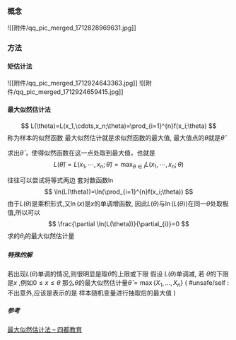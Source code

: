 
### 概念
![[附件/qq_pic_merged_1712828969631.jpg]]

### 方法
#### 矩估计法
![[附件/qq_pic_merged_1712924643363.jpg]]
![[附件/qq_pic_merged_1712924659415.jpg]]

#### 最大似然估计法

$$
L(\theta)=L(x_1,\cdots,x_n;\theta)=\prod_{i=1}^{n}f(x_i;\theta)
$$
称为样本的似然函数
最大似然估计就是求似然函数的最大值, 最大值点的$\theta$就是$\hat{\theta}$

求出$\hat{\theta}$ ，使得似然函数在这一点处取到最大值，也就是
$$
L(\hat{\theta})=L(x_1,\cdots,x_n;\hat{\theta})=\max_{\theta\in I}L(x_1,\cdots,x_n;\theta)
$$

往往可以尝试将等式两边 套对数函数$\ln$ 
$$
\ln(L(\theta))=\ln(\prod_{i=1}^{n}f(x_i;\theta))
$$
由于$L(\theta)$是乘积形式,又$\ln(x)$是$x$的单调增函数, 因此$L(\theta)$与$\ln(L(\theta))$在同一$\theta$处取极值,所以可以
$$
\frac{\partial \ln(L(\theta))}{\partial_{i}}=0
$$
求的$\theta_{i}$的最大似然估计量

##### 特殊的解
若出现$L(\theta)$单调的情况,则很明显是取$\hat{\theta}$的上限或下限
假设 $L(\theta)$单调减, 若 $\theta$的下限是$x$ ,例如$0\leq x\leq \theta$
那么$\theta$的最大似然估计量$\hat{\theta}=\max \{X_{1},...,X_{n}\}$ ( #unsafe/self : 不出意外,应该是表示的是 样本随机变量进行抽取后的最大值 )


##### 参考
[最大似然估计法 – 四都教育](https://www.sudoedu.com/%e6%a6%82%e7%8e%87%e7%bb%9f%e8%ae%a1%e8%a7%86%e9%a2%91%e8%af%be%e7%a8%8b/%e5%8f%82%e6%95%b0%e4%bc%b0%e8%ae%a1/%e6%9c%80%e5%a4%a7%e4%bc%bc%e7%84%b6%e4%bc%b0%e8%ae%a1%e6%b3%95/)
